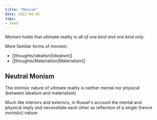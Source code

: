 ```yaml
---
title: "Monism"
date: 2022-04-05
tags:
- seed
---
```


Monism holds that ultimate reality is *all of one kind and one kind only*.

More familiar forms of monism:
- [[thoughts/idealism|Idealism]]
- [[thoughts/Materialism|Materialism]]

## Neutral Monism
The intrinsic nature of ultimate reality is neither mental nor physical (between idealism and materialism)

Much like interiors and exteriors, in Russel's account the mental and physical imply and necessitate each other as reflection of a single (hence monistic) nature